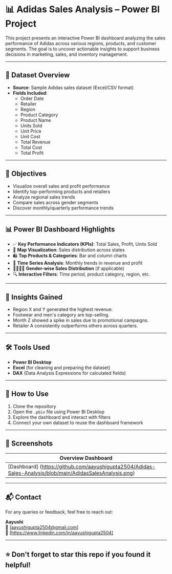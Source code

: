 # 📊 Adidas Sales Analysis – Power BI Project

This project presents an interactive Power BI dashboard analyzing the sales performance of Adidas across various regions, products, and customer segments. The goal is to uncover actionable insights to support business decisions in marketing, sales, and inventory management.

---

## 📁 Dataset Overview

- **Source**: Sample Adidas sales dataset (Excel/CSV format)
- **Fields Included**:
  - Order Date
  - Retailer
  - Region
  - Product Category
  - Product Name
  - Units Sold
  - Unit Price
  - Unit Cost
  - Total Revenue
  - Total Cost
  - Total Profit

---

## 🎯 Objectives

- Visualize overall sales and profit performance
- Identify top-performing products and retailers
- Analyze regional sales trends
- Compare sales across gender segments
- Discover monthly/quarterly performance trends

---

## 📊 Power BI Dashboard Highlights

- ✅ **Key Performance Indicators (KPIs)**: Total Sales, Profit, Units Sold
- 📍 **Map Visualization**: Sales distribution across states
- 🛍️ **Top Products & Categories**: Bar and column charts
- 📅 **Time Series Analysis**: Monthly trends in revenue and profit
- 🧍‍♂️🧍‍♀️ **Gender-wise Sales Distribution** (if applicable)
- 🔍 **Interactive Filters**: Time period, product category, region, etc.

---

## 🧠 Insights Gained

- Region X and Y generated the highest revenue.
- Footwear and men's category are top-selling.
- Month Z showed a spike in sales due to promotional campaigns.
- Retailer A consistently outperforms others across quarters.

---

## 🛠 Tools Used

- **Power BI Desktop**
- **Excel** (for cleaning and preparing the dataset)
- **DAX** (Data Analysis Expressions for calculated fields)

---

## 📌 How to Use

1. Clone the repository
2. Open the `.pbix` file using Power BI Desktop
3. Explore the dashboard and interact with filters
4. Connect your own dataset to reuse the dashboard framework

---

## 📸 Screenshots

| Overview Dashboard | 
|--------------------|
| [Dashboard] (https://github.com/aayushigupta2504/Adidas-Sales-Analysis/blob/main/AdidasSalesAnalysis.png) | 

---

## 📬 Contact

For any queries or feedback, feel free to reach out:

**Aayushi**  
📧 [aayushigupta2504@gmail.com]  
📍 [https://www.linkedin.com/in/aayushigupta2504]

---

## ⭐️ Don't forget to star this repo if you found it helpful!

